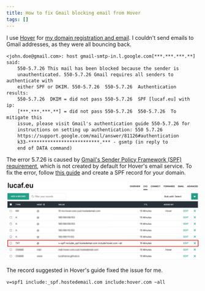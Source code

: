 ```yaml
---
title: How to fix Gmail blocking email from Hover
tags: []
---
```


I use [Hover](https://www.hover.com/) for [my domain registration and email](https://lucaf.eu/contact).
I couldn't send emails to Gmail addresses, as they were all bouncing back. 

```
<john.doe@gmail.com>: host gmail-smtp-in.l.google.com[***.***.***.**] said:
    550-5.7.26 This mail has been blocked because the sender is
    unauthenticated. 550-5.7.26 Gmail requires all senders to authenticate with
    either SPF or DKIM. 550-5.7.26  550-5.7.26  Authentication results:
    550-5.7.26  DKIM = did not pass 550-5.7.26  SPF [lucaf.eu] with ip:
    [***.***.***.**] = did not pass 550-5.7.26  550-5.7.26  To mitigate this
    issue, please visit Gmail's authentication guide 550-5.7.26 for
    instructions on setting up authentication: 550 5.7.26
    https://support.google.com/mail/answer/81126#authentication
    k33-**************************.*** - gsmtp (in reply to
    end of DATA command)
```

The error 5.7.26 is caused by [Gmail's Sender Policy Framework (SPF) requirement](https://support.google.com/mail/answer/81126#authentication), which is not created by default for Hover's email service.
To fix the error, follow [this guide](https://help.hover.com/hc/en-us/articles/115006406047-Creating-an-SPF-record) and create a SPF record for your domain.

![](/assets/2023/hover-gmail/spf-record.png)

The record suggested in Hover's guide fixed the issue for me.
```
v=spf1 include:_spf.hostedemail.com include:hover.com ~all
```
